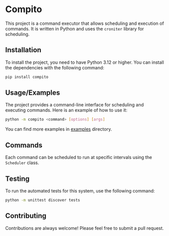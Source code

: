 # Compito

This project is a command executor that allows scheduling and execution of commands. It is written in Python and uses the `croniter` library for scheduling.

## Installation

To install the project, you need to have Python 3.12 or higher. You can install the dependencies with the following command:

```bash
pip install compito
```

## Usage/Examples

The project provides a command-line interface for scheduling and executing commands. Here is an example of how to use it:

```bash
python -m compito <command> [options] [args]
```
You can find more examples in [examples](examples) directory.

## Commands
Each command can be scheduled to run at specific intervals using the `Scheduler` class.

## Testing

To run the automated tests for this system, use the following command:

```bash
python -m unittest discover tests
```

## Contributing

Contributions are always welcome! Please feel free to submit a pull request.

